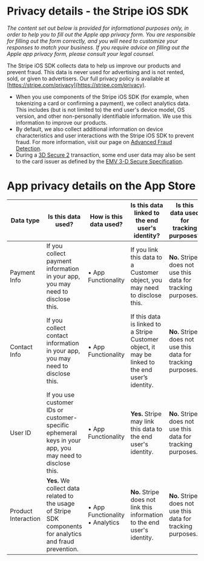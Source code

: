 # Privacy details - the Stripe iOS SDK

_The content set out below is provided for informational purposes only, in order to help you to fill out the Apple app privacy form. You are responsible for filling out the form correctly, and you will need to customize your responses to match your business. If you require advice on filling out the Apple app privacy form, please consult your legal counsel._

The Stripe iOS SDK collects data to help us improve our products and prevent fraud. This data is never used for advertising and is not rented, sold, or given to advertisers. Our full privacy policy is available at [https://stripe.com/privacy](https://stripe.com/privacy).

* When you use components of the Stripe iOS SDK (for example, when tokenizing a card or confirming a payment), we collect analytics data. This includes (but is not limited to) the end user's device model, OS version, and other non-personally identifiable information. We use this information to improve our products.
* By default, we also collect additional information on device characteristics and user interactions with the Stripe iOS SDK to prevent fraud. For more information, visit our page on [Advanced Fraud Detection](https://stripe.com/docs/disputes/prevention/advanced-fraud-detection).
* During a [3D Secure 2](https://stripe.com/guides/3d-secure-2) transaction, some end user data may also be sent to the card issuer as defined by the [EMV 3-D Secure Specification](https://www.emvco.com/emv-technologies/3d-secure/).

# App privacy details on the App Store

|Data type|Is this data used?|How is this data used?|Is this data linked to the end user's identity?|Is this data used for tracking purposes?|
|-|-|-|-|-|
|Payment Info|If you collect payment information in your app, you may need to disclose this.|• App Functionality|If you link this data to a Customer object, you may need to disclose this.|**No.** Stripe does not use this data for tracking purposes.|
|Contact Info|If you collect contact information in your app, you may need to disclose this.|• App Functionality|If this data is linked to a Stripe Customer object, it may be linked to the end user’s identity.|**No.** Stripe does not use this data for tracking purposes.|
|User ID|If you use customer IDs or customer-specific ephemeral keys in your app, you may need to disclose this.|• App Functionality|**Yes.** Stripe may link this data to the end user's identity.|**No.** Stripe does not use this data for tracking purposes.|
|Product Interaction|**Yes.** We collect data related to the usage of Stripe SDK components for analytics and  fraud prevention.|• App Functionality<br/>• Analytics|**No.** Stripe does not link this information to the end user's identity.|**No.** Stripe does not use this data for tracking purposes.|
